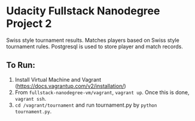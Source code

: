 Udacity Fullstack Nanodegree Project 2
=============

Swiss style tournament results. Matches players based on Swiss style tournament rules. Postgresql is used to store player and match records. 

## To Run:
1. Install Virtual Machine and Vagrant (https://docs.vagrantup.com/v2/installation/)
2. From `fullstack-nanodegree-vm/vagrant`, `vagrant up`. Once this is done, `vagrant ssh`.
3. `cd /vagrant/tournament` and run tournament.py by `python tournament.py`.
